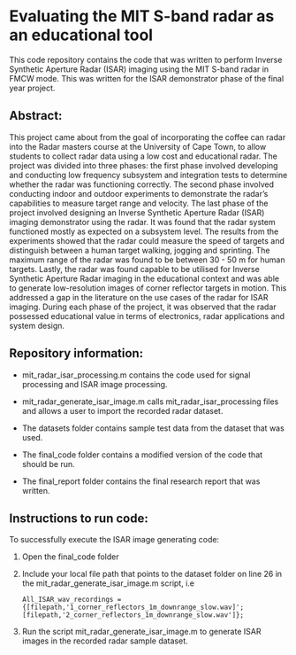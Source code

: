 # Evaluating the MIT S-band radar as an educational tool
This code repository contains the code that was written to perform Inverse Synthetic Aperture Radar (ISAR) imaging using the MIT S-band radar in FMCW mode. This was written for the ISAR demonstrator phase of the final year project.

## Abstract:

This project came about from the goal of incorporating the coffee can radar into the Radar masters course at the University of Cape Town, to allow students to collect radar data using a low cost and educational radar. The project was divided into three phases: the first phase involved developing and conducting low frequency subsystem and integration tests to determine whether the radar was functioning correctly. The second phase involved conducting indoor and outdoor experiments to demonstrate the radar’s capabilities to measure target range and velocity. The last phase of the project involved designing an Inverse Synthetic Aperture Radar (ISAR) imaging demonstrator using the radar. It was found that the radar system functioned mostly as expected on a subsystem level. The results from the experiments showed that the radar could measure the speed of targets and distinguish between a human target walking, jogging and sprinting. The maximum range of the radar was found to be between 30 - 50 m for human targets. Lastly, the radar was found capable to be utilised for Inverse Synthetic Aperture Radar imaging in the educational context and was able to generate low-resolution images of corner reflector targets in motion. This addressed a gap in the literature on the use cases of the radar for ISAR imaging. During each phase of the project, it was observed that the radar possessed educational value in terms of electronics, radar applications and system design.

## Repository information:

- mit_radar_isar_processing.m contains the code used for signal processing and ISAR image processing.

- mit_radar_generate_isar_image.m calls mit_radar_isar_processing files and allows a user to import the recorded radar dataset.

- The datasets folder contains sample test data from the dataset that was used.

- The final_code folder contains a modified version of the code that should be run.

- The final_report folder contains the final research report that was written.

## Instructions to run code:

To successfully execute the ISAR image generating code:

1. Open the final_code folder
2. Include your local file path that points to the dataset folder on line 26 in the mit_radar_generate_isar_image.m script, i.e 

   ```
   All_ISAR_wav_recordings = {[filepath,'1_corner_reflectors_1m_downrange_slow.wav]';[filepath,'2_corner_reflectors_1m_downrange_slow.wav']};
   ```

2. Run the script mit_radar_generate_isar_image.m to generate ISAR images in the recorded radar sample dataset.


